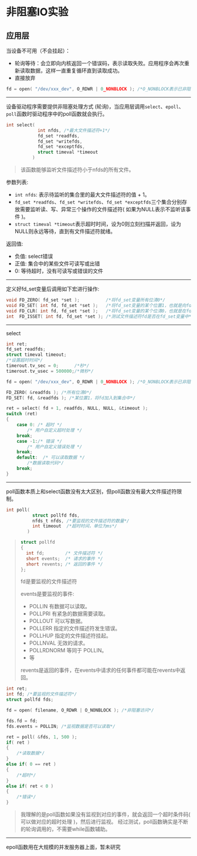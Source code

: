 # 非阻塞IO实验

## 应用层

当设备不可用（不会挂起）：

- 轮询等待：会立即向内核返回一个错误码，表示读取失败。应用程序会再次重新读取数据，这样一直重复循环直到读取成功。
- 直接放弃

```c
fd = open( "/dev/xxx_dev", O_RDWR | 0_NONBLOCK ); /*O_NONBLOCK表示已非阻塞方式打开设备*/
```

---

设备驱动程序需要提供非阻塞处理方式 (轮询)，当应用层调用`select`、`epoll`、`poll`函数时驱动程序中的poll函数就会执行。

```c
int select(
            int nfds, /*最大文件描述符+1*/
            fd_set *readfds,
            fd_set *writefds,
            fd_set *exceptfds,
            struct timeval *timeout
          )
```

> 该函数能够监听文件描述符小于nfds的所有文件。

参数列表:

- `int nfds`: 表示待监听的集合里的最大文件描述符的值 + 1。
- `fd_set *readfds`、`fd_set *writefds`、`fd_set *exceptfds`三个集合分别存放需要监听读、写、异常三个操作的文件描述符( 如果为NULL表示不监听该事件 )。
- `struct timeval *timeout`表示超时时间，设为0则立刻扫描并返回，设为NULL则永远等待，直到有文件描述符就绪。

返回值:

- 负值: select错误
- 正值: 集合中的某些文件可读写或出错
- 0: 等待超时，没有可读写或错误的文件

---

定义好fd_set变量后调用如下宏进行操作:

```c
void FD_ZERO( fd_set *set );          /*将fd_set变量所有位清0*/
void FD_SET( int fd, fd_set *set );   /*将fd_set变量的某个位置1，也就是向fd_set添加一个文件描述符fd*/
void FD_CLR( int fd, fd_set *set );   /*将fd_set变量的某个位清0，也就是在fd_set删除一个文件描述符fd*/
int  FD_ISSET( int fd, fd_set *set ); /*测试文件描述符fd是否在fd_set变量中*/
```

---

select

```c
int ret;
fd_set readfds;
struct timeval timeout;
/*设置超时时间*/
timerout.tv_sec = 0;      /*秒*/
timerout.tv_usec = 500000;/*微秒*/

fd = open( "/dev/xxx_dev", O_RDWR | 0_NONBLOCK ); /*O_NONBLOCK表示已非阻塞方式打开设备*/

FD_ZERO( &readfds ); /*所有位清0*/
FD_SET( fd, &readfds ); /*某位置1，将fd加入到集合中*/

ret = select( fd + 1, readfds, NULL, NULL, &timeout );
switch (ret)
{
    case 0: /* 超时 */
        /* 用户自定义超时处理 */
    break;
    case -1:/* 错误 */
        /* 用户自定义错误处理 */
    break;
    default:  /* 可以读取数据 */
        /*数据读取代码*/
    break;
}
```

---

poll函数本质上和select函数没有太大区别，但poll函数没有最大文件描述符限制。

```c
int poll(
          struct pollfd fds,
          nfds_t nfds, /*要监视的文件描述符的数量*/
          int timeout  /*超时时间，单位为ms*/
        )
```

> ```c
> struct pollfd
> {
>   int fd;        /* 文件描述符 */
>   short events;  /* 请求的事件 */
>   short revents; /* 返回的事件 */
> };
> ```
>
> fd是要监视的文件描述符
>
> events是要监视的事件:
>
> - POLLIN 有数据可以读取。
> - POLLPRI 有紧急的数据需要读取。
> - POLLOUT 可以写数据。
> - POLLERR 指定的文件描述符发生错误。
> - POLLHUP 指定的文件描述符挂起。
> - POLLNVAL 无效的请求。
> - POLLRDNORM 等同于 POLLIN。
> - 等
>
> revents是返回的事件，在events中请求的任何事件都可能在revents中返回。

```c
int ret;
int fd; /*要监视的文件描述符*/
struct pollfd fds;

fd = open( filename, O_RDWR | O_NONBLOCK ); /*非阻塞访问*/

fds.fd = fd;
fds.events = POLLIN; /*监视数据是否可以读取*/

ret = poll( &fds, 1, 500 );
if( ret )
{
    /*读取数据*/
}
else if( 0 == ret )
{
    /*超时*/
}
else if( ret < 0 )
{
    /*错误*/
}
```

> 我理解的是poll函数如果没有监视到对应的事件，就会返回一个超时条件码( 可以做对应的超时处理 )，然后进行监视。
> 经过测试，poll函数确实是不断的轮询调用的，不需要while函数辅助。

---

epoll函数用在大规模的并发服务器上面，暂未研究

